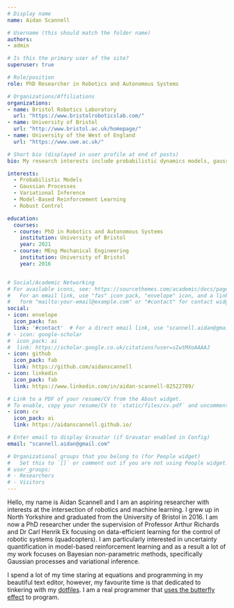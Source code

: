 ```yaml
---
# Display name
name: Aidan Scannell

# Username (this should match the folder name)
authors:
- admin

# Is this the primary user of the site?
superuser: true

# Role/position
role: PhD Researcher in Robotics and Autonomous Systems

# Organizations/Affiliations
organizations:
- name: Bristol Robotics Laboratory
  url: "https://www.bristolroboticslab.com/"
- name: University of Bristol
  url: "http://www.bristol.ac.uk/homepage/"
- name: University of the West of England
  url: "https://www.uwe.ac.uk/"

# Short bio (displayed in user profile at end of posts)
bio: My research interests include probabilistic dynamics models, gaussian processes, variational inference, reinforcement learning and robust control.

interests:
  - Probabilistic Models
  - Gaussian Processes
  - Variational Inference
  - Model-Based Reinforcement Learning
  - Robust Control

education:
  courses:
  - course: PhD in Robotics and Autonomous Systems
    institution: University of Bristol
    year: 2021
  - course: MEng Mechanical Engineering
    institution: University of Bristol
    year: 2016


# Social/Academic Networking
# For available icons, see: https://sourcethemes.com/academic/docs/page-builder/#icons
#   For an email link, use "fas" icon pack, "envelope" icon, and a link in the
#   form "mailto:your-email@example.com" or "#contact" for contact widget.
social:
- icon: envelope
  icon_pack: fas
  link: '#contact'  # For a direct email link, use "scannell.aidan@gmail.com".
# - icon: google-scholar
#  icon_pack: ai
#  link: https://scholar.google.co.uk/citations?user=sIwtMXoAAAAJ
- icon: github
  icon_pack: fab
  link: https://github.com/aidanscannell
- icon: linkedin
  icon_pack: fab
  link: https://www.linkedin.com/in/aidan-scannell-82522789/

# Link to a PDF of your resume/CV from the About widget.
# To enable, copy your resume/CV to `static/files/cv.pdf` and uncomment the lines below.
- icon: cv
  icon_pack: ai
  link: https://aidanscannell.github.io/

# Enter email to display Gravatar (if Gravatar enabled in Config)
email: "scannell.aidan@gmail.com"

# Organizational groups that you belong to (for People widget)
#   Set this to `[]` or comment out if you are not using People widget.
# user_groups:
# - Researchers
# - Visitors
---
```


<!-- My name is Aidan Scannell and I am a PhD researcher at the *University of Bristol* and the *Bristol Robotics Laboratory* under the supervision of Professor Arthur Richards and Dr Carl Henrik Ek. -->
<!-- I grew up in North Yorkshire and graduated from the University of Bristol in 2016 with an MEng in Mechanical Engineering. -->
<!-- I grew up in North Yorkshire and graduated from the University of Bristol in 2016 with an MEng in Mechanical Engineering. -->

Hello, my name is Aidan Scannell and I am an aspiring researcher
with interests at the intersection of robotics and machine learning.
I grew up in North Yorkshire and graduated from the University of Bristol in 2016.
I am now a PhD researcher under the supervision of Professor Arthur Richards and Dr Carl Henrik Ek focusing on data-efficient learning for the control of robotic systems (quadcopters).
I am particularly interested in uncertainty quantification in model-based reinforcement learning and as a result a lot of my work focuses on Bayesian non-parametric methods, specifically Gaussian processes and variational inference.

I spend a lot of my time staring at equations and programming in
my beautiful text editor,
however, my favourite time is that dedicated to tinkering with my [dotfiles](https://github.com/aidanscannell/.dotfiles).
I am a real programmer that
[uses the butterfly effect](https://xkcd.com/378/) to program.
<!-- I am a real programmer that -->
<!-- [uses butterflies](https://xkcd.com/378/). -->

<!-- I have learnt the art of programming by -->
<!-- Outside of work I like to spend my time climbing up walls and snowboarding down mountains. -->

<!-- My masters work extended an agent based programming language to model and reason with uncertainty, specifically, probabilistic and possibilistic beliefs. -->

<!-- However, my favourite time is that dedicated to tinkering with my dotfiles -->
<!-- master race -->
<!-- to make the little time I spend working more enjoyable. -->

<!-- I spend some of my time staring at equations and programming within -->
<!-- my beautiful text editor. -->
<!-- Mainly though, I spend my time tinkering with my dotfiles -->
<!-- to make the little time I spend working more enjoyable. -->
<!-- Outside of work I spend a lot of time climbing up walls and snowboarding down mountains. -->

<!-- When I am not time climbing up walls or snowboarding down mountains -->
<!-- you will normally find me tinkering with my text editor. -->
<!-- Outside of work I spend a lot of time climbing up walls, snowboarding down mountains and -->
<!-- generally . -->
<!-- In 2017 I moved out to Whistler, BC and spent the year snowboarding in the mountains; -->
<!-- my freestyle snowboarding skills are the square root of -100, a perfect 10 but imaginary. -->


<!-- Hello, my name is Aidan Scannell and I am an aspiring researcher, Emacs enthusiast and a naive Bayesian. -->
<!-- I like to make prior assumptions and ignore what I observe. -->
<!-- I like to place priors on the world assumptions and ignore what I observe. -->
<!-- My observation are less important than the priors I place on the world. -->

<!-- I grew up in North Yorkshire and graduated from the University of Bristol in 2016 with an MEng in Mechanical Engineering. -->
<!-- In 2017 I moved out to Whistler, BC, and spent the year snowboarding in the mountains; -->
<!-- my freestyle snowboarding skills are the square root of -100, a perfect 10 but imaginary. -->



<!-- I am a PhD researcher at the *University of Bristol* and the *Bristol Robotics Laboratory* under the supervision of Professor Arthur Richards and Dr Carl Henrik Ek. -->

<!-- My research is focused on data-efficient machine learning for the control of robotic systems. -->
<!-- I am particularly interested in uncertainty quantification in model-based reinforcement learning and as a result a lot of my work focuses on Bayesian non-parametric methods, specifically Gaussian processes and variational inference. -->
<!-- My research is focused on data-efficient learning for control of robotic systems (currently Micro Air Vehicles MAVs). -->
<!-- I am particularly interested in probabilistic modelling, Gaussian processes, variational inference, model-based reinforcement  -->
<!-- learning and methods for encoding expert domain knowledge into such models. -->
